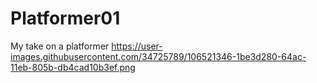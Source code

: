 # Platformer01
My take on a platformer
https://user-images.githubusercontent.com/34725789/106521346-1be3d280-64ac-11eb-805b-db4cad10b3ef.png
